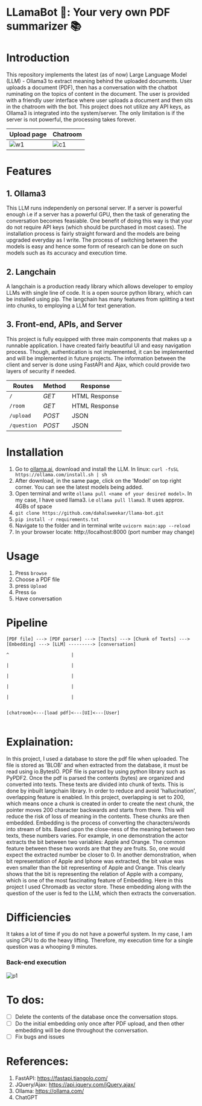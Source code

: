 # LLamaBot 🦙: Your very own PDF summarizer 📚

# Introduction
This repository implements the latest (as of now) Large Language Model (LLM) - Ollama3 to extract meaning behind the uploaded documents.
User uploads a document (PDF), then has a conversation with the chatbot ruminating on the topics of content in the document.
The user is provided with a friendly user interface where user uploads a document and then sits in the chatroom with the bot.
This project does not utilize any API keys, as Ollama3 is integrated into the system/server. The only limitation is if the server is not powerful, the processing takes forever.

| Upload page  | Chatroom
| ------------- | ------------- |
|![w1](https://github.com/dahalsweekar/llama-bot/assets/99968233/4fd19808-c509-4ad6-8144-b9f709b1d112)|![c1](https://github.com/dahalsweekar/llama-bot/assets/99968233/55c022c8-c9ec-4d28-a9e5-86ba88f70a60)|

# Features

## 1. Ollama3
This LLM runs independenly on personal server. If a server is powerful enough i.e if a server has a powerful GPU, then the task of generating the conversation becomes feasiable. One benefit of doing this way is that your do not require API keys (which should be purchased in most cases). The installation process is fairly straight forward and the models are being upgraded everyday as I write. The process of switching between the models is easy and hence some form of research can be done on such models such as its accuracy and execution time.

## 2. Langchain
A langchain is a production ready library which allows developer to employ LLMs with single line of code. It is a open source python library, which can be installed using pip. The langchain has many features from splitting a text into chunks, to employing a LLM for text generation. 

## 3. Front-end, APIs, and Server
This project is fully equipped with three main components that makes up a runnable application. I have created fairly beautiful UI and easy navigation process.
Though, authentication is not implemented, it can be implemented and will be implemented in future projects.
The information between the client and server is done using FastAPI and Ajax, which could provide two layers of security if needed.

| Routes  | Method | Response |
| ------------- | ------------- | ------------- |
| ```/``` | *GET* |HTML Response|
| ```/room``` | *GET* | HTML Response|
| ```/upload```  | *POST*	| JSON |                                                        
| ```/question```  | *POST* | JSON |

# Installation
 1. Go to [ollama.ai](https://ollama.com/), download and install the LLM. In linux: ```curl -fsSL https://ollama.com/install.sh | sh```
 3. After download, in the same page, click on the 'Model' on top right corner. You can see the latest models being added.
 4. Open terminal and write ```ollama pull <name of your desired model>```. In my case, I have used llama3. i.e ```ollama pull llama3```. It uses approx. 4GBs of space
 5. ```git clone https://github.com/dahalsweekar/llama-bot.git```
 6. ```pip install -r requirements.txt```
 7. Navigate to the folder and in terminal write ```uvicorn main:app --reload```
 8. In your browser locate: http://localhost:8000 (port number may change)

# Usage
 1. Press ```browse```
 2. Choose a PDF file
 3. press ```Upload```
 4. Press ```Go```
 5. Have conversation

# Pipeline
```
[PDF file] ---> [PDF parser] ---> [Texts] ---> [Chunk of Texts] ---> [Embedding] ---> [LLM] ---------> [conversation]
                                                                                        ^                       |
                                                                                        |                       |
                                                                                        |                       |
                                                                                        |                       |
                                                                                        |                       |
                                                                                                                            
                                                                                    [chatroom]<---[load pdf]<---[UI]<---[User]


```

# Explaination:

In this project, I used a database to store the pdf file when uploaded. The file is stored as 'BLOB' and when extracted from the database, it must be read using io.BytesIO. PDF file is parsed by using python library such as PyPDF2. Once the pdf is parsed the contents (bytes) are organized and converted into texts. These texts are divided into chunk of texts. This is done by inbuilt langchain library. In order to reduce and avoid 'hallucination', overlapping feature is enabled. In this project, overlapping is set to 200, which means once a chunk is created in order to create the next chunk, the pointer moves 200 character backwards and starts from there. This will reduce the risk of loss of meaning in the contents. These chunks are then embedded. Embedding is the process of converting the characters/words into stream of bits. Based upon the close-ness of the meaning between two texts, these numbers varies. For example, in one demonstration the actor extracts the bit between two variables: Apple and Orange. The common feature between these two words are that they are fruits. So, one would expect the extracted number be closer to 0. In another demonstration, when bit representation of Apple and Iphone was extracted, the bit value was even smaller than the bit representing of Apple and Orange. This clearly shows that the bit is representing the relation of Apple with a company, which is one of the most fascinating feature of Embedding. Here in this project I used Chromadb as vector store. These embedding along with the question of the user is fed to the LLM, which then extracts the conversation.
 
# Difficiencies

It takes a lot of time if you do not have a powerful system. In my case, I am using CPU to do the heavy lifting. 
Therefore, my execution time for a single question was a whooping 9 minutes.
### Back-end execution
![p1](https://github.com/dahalsweekar/llama-bot/assets/99968233/68dded83-be4b-4711-887b-8efbfff209c1)

# To dos:

- [ ] Delete the contents of the database once the conversation stops.
- [ ] Do the initial embedding only once after PDF upload, and then other embedding will be done throughout the conversation.
- [ ] Fix bugs and issues 

# References:
1. FastAPI: https://fastapi.tiangolo.com/
2. JQuery/Ajax: https://api.jquery.com/jQuery.ajax/
3. Ollama: https://ollama.com/
4. ChatGPT

